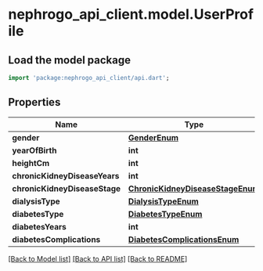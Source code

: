 # nephrogo_api_client.model.UserProfile

## Load the model package
```dart
import 'package:nephrogo_api_client/api.dart';
```

## Properties
Name | Type | Description | Notes
------------ | ------------- | ------------- | -------------
**gender** | [**GenderEnum**](GenderEnum.md) |  | 
**yearOfBirth** | **int** |  | [optional] 
**heightCm** | **int** |  | 
**chronicKidneyDiseaseYears** | **int** |  | 
**chronicKidneyDiseaseStage** | [**ChronicKidneyDiseaseStageEnum**](ChronicKidneyDiseaseStageEnum.md) |  | 
**dialysisType** | [**DialysisTypeEnum**](DialysisTypeEnum.md) |  | 
**diabetesType** | [**DiabetesTypeEnum**](DiabetesTypeEnum.md) |  | [optional] 
**diabetesYears** | **int** |  | [optional] 
**diabetesComplications** | [**DiabetesComplicationsEnum**](DiabetesComplicationsEnum.md) |  | [optional] 

[[Back to Model list]](../README.md#documentation-for-models) [[Back to API list]](../README.md#documentation-for-api-endpoints) [[Back to README]](../README.md)


